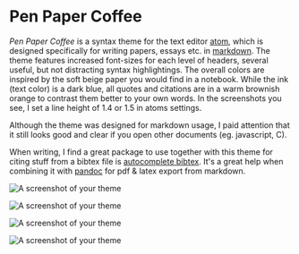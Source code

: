 # Pen Paper Coffee

*Pen Paper Coffee* is a syntax theme for the text editor [atom](http://atom.io/), which is designed specifically for writing papers, essays etc. in [markdown](https://en.wikipedia.org/wiki/Markdown).
The theme features increased font-sizes for each level of headers, several useful, but not distracting syntax highlightings.
The overall colors are inspired by the soft beige paper you would find in a notebook. While the ink (text color) is a dark blue, all quotes and citations are in a warm brownish orange to contrast them better to your own words. In the screenshots you see, I set a line height of 1.4 or 1.5 in atoms settings.

Although the theme was designed for markdown usage, I paid attention that it still looks good and clear if you open other documents (eg. javascript, C).

When writing, I find a great package to use together with this theme for citing stuff from a bibtex file is [autocomplete bibtex](https://github.com/apcshields/autocomplete-bibtex). It's a great help when combining it with [pandoc](https://github.com/jgm/pandoc) for pdf & latex export from markdown.


![A screenshot of your theme](https://raw.githubusercontent.com/nylki/PenPaperCoffee-atom-syntax/master/screenshots/penPaperCoffe_1.png)

![A screenshot of your theme](https://raw.githubusercontent.com/nylki/PenPaperCoffee-atom-syntax/master/screenshots/penPaperCoffe_2.png)

![A screenshot of your theme](https://raw.githubusercontent.com/nylki/PenPaperCoffee-atom-syntax/master/screenshots/penPaperCoffe_3.png)

![A screenshot of your theme](https://raw.githubusercontent.com/nylki/PenPaperCoffee-atom-syntax/master/screenshots/penPaperCoffe_4.png)
